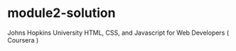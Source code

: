 # module2-solution
 Johns Hopkins University HTML, CSS, and Javascript for Web Developers ( Coursera )
